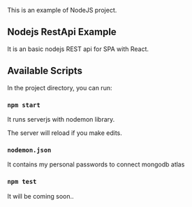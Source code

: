 This is an example of NodeJS project.

## Nodejs RestApi Example
It is an basic nodejs REST api for SPA with React.

## Available Scripts

In the project directory, you can run:

### `npm start`

It runs serverjs with nodemon library.

The server will reload if you make edits.

### `nodemon.json`
It contains my personal passwords to connect mongodb atlas


### `npm test`

It will be coming soon..

